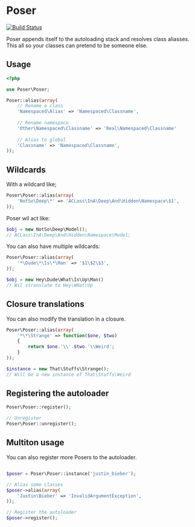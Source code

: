 # Poser

[![Build Status](https://secure.travis-ci.org/FrenkyNet/Poser.png)](http://travis-ci.org/FrenkyNet/Poser)

Poser appends itself to the autoloading stack and resolves class aliasses. This all so your classes can pretend to be someone else.

## Usage

```php
<?php

use Poser\Poser;

Poser::alias(array(
	// Rename a class
	'Namespaced\Alias' => 'Namespaced\Classname',
	
	// Rename namespace
	'Other\Namespaced\Classname' => 'Real\Namespaced\Classname'
	
	// Alias to global
	'Classname' => 'Namespaced\Classname',
));
```

## Wildcards

With a wildcard like;

```php
Poser\Poser::alias(array(
	'NotSo\Deep\*' => 'ACLass\InA\Deep\And\Hidden\Namespace\$1',
));
```
Poser wil act like:
```php
$obj = new NotSo\Deep\Model();
// ACLass\InA\Deep\And\Hidden\Namespace\Model;
```

You can also have multiple wildcards:

```php
Poser\Poser::alias(array(
	'*\Dude\*\Is\*\Man' => '$1\$2\$3',
));

$obj = new Hey\Dude\What\Is\Up\Man()
// Wil stranslate to Hey\WHat\Up
```

## Closure translations

You can also modify the translation in a closure.

```php
Poser\Poser::alias(array(
	'*\*\Strange' => function($one, $two)
	{
		return $one.'\\'.$two.'\\Weird';
	}
));

$instance = new That\Stuffs\Strange();
// Will be a new instance of That\Stuffs\Weird
```

## Registering the autoloader

```php
Poser\Poser::register();

// Unregister
Poser\Poser::unregister();
```

## Multiton usage

You can also register more Posers to the autoloader.

```php

$poser = Poser\Poser::instance('justin_bieber');

// Alias some classes
$poser->alias(array(
	'Justin\Bieber' => 'InvalidArgumentException',
));

// Register the autoloader
$poser->register();

```